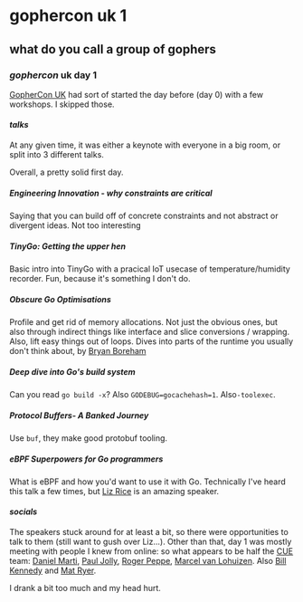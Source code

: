 # gophercon uk 1

## what do you call a group of gophers

### _gophercon_ uk day 1

[GopherCon UK](https://www.gophercon.co.uk/)
had sort of started the day before (day 0) with a few workshops.
I skipped those.

#### _talks_

At any given time,
it was either a keynote with everyone in a big room,
or split into 3 different talks.

Overall, a pretty solid first day.

##### Engineering Innovation - why constraints are critical

Saying that you can build off of concrete constraints and not abstract or divergent ideas.
Not too interesting

##### TinyGo: Getting the upper hen

Basic intro into TinyGo with a pracical IoT usecase of temperature/humidity recorder.
Fun, because it's something I don't do.

##### Obscure Go Optimisations

Profile and get rid of memory allocations.
Not just the obvious ones, but also through indirect things
like interface and slice conversions / wrapping.
Also, lift easy things out of loops.
Dives into parts of the runtime you usually don't think about,
by [Bryan Boreham](https://twitter.com/bboreham)

##### Deep dive into Go's build system

Can you read `go build -x`?
Also `GODEBUG=gocachehash=1`.
Also`-toolexec`.

##### Protocol Buffers- A Banked Journey

Use `buf`, they make good protobuf tooling.

##### eBPF Superpowers for Go programmers

What is eBPF and how you'd want to use it with Go.
Technically I've heard this talk a few times,
but [Liz Rice](https://twitter.com/lizrice)
is an amazing speaker.

#### _socials_

The speakers stuck around for at least a bit,
so there were opportunities to talk to them
(still want to gush over Liz...).
Other than that,
day 1 was mostly meeting with people I knew from online:
so what appears to be half the [CUE](https://cuelang.org/) team:
[Daniel Marti](https://twitter.com/mvdan_),
[Paul Jolly](https://twitter.com/_myitcv),
[Roger Peppe](https://twitter.com/rogpeppe),
[Marcel van Lohuizen](https://twitter.com/mpvl_).
Also [Bill Kennedy](https://twitter.com/goinggodotnet)
and [Mat Ryer](https://twitter.com/matryer).

I drank a bit too much and my head hurt.
